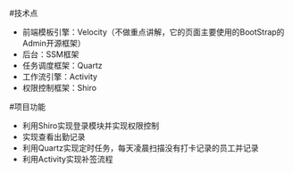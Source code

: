 #技术点
- 前端模板引擎：Velocity（不做重点讲解，它的页面主要使用的BootStrap的Admin开源框架）
- 后台：SSM框架
- 任务调度框架：Quartz
- 工作流引擎：Activity
- 权限控制框架：Shiro

#项目功能
- 利用Shiro实现登录模块并实现权限控制
- 实现查看出勤记录
- 利用Quartz实现定时任务，每天凌晨扫描没有打卡记录的员工并记录
- 利用Activity实现补签流程
